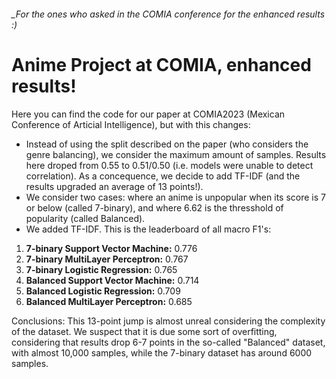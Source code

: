 ###### _For the ones who asked in the COMIA conference for the enhanced results :)


# Anime Project at COMIA, enhanced results!

Here you can find the code for our paper at COMIA2023 (Mexican Conference of Articial Intelligence), but with this changes:
* Instead of using the split described on the paper (who considers the genre balancing), we consider the maximum amount of samples. Results here droped from 0.55 to 0.51/0.50 (i.e. models were unable to detect correlation). As a concequence, we decide to add TF-IDF (and the results upgraded an average of 13 points!).
* We consider two cases: where an anime is unpopular when its score is 7 or below (called 7-binary), and where 6.62 is the thresshold of popularity (called Balanced).
* We added TF-IDF. This is the leaderboard of all macro F1's:

1. **7-binary Support Vector Machine:** 0.776
1. **7-binary MultiLayer Perceptron:** 0.767
1. **7-binary Logistic Regression:** 0.765
1. **Balanced Support Vector Machine:** 0.714
1. **Balanced Logistic Regression:** 0.709
1. **Balanced MultiLayer Perceptron:** 0.685

Conclusions: This 13-point jump is almost unreal considering the complexity of the dataset. We suspect that it is due some sort of overfitting, considering that results drop 6-7 points in the so-called "Balanced" dataset, with almost 10,000 samples, while the 7-binary dataset has around 6000 samples.
